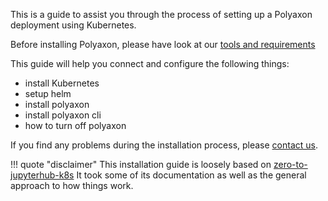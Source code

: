 This is a guide to assist you through the process of setting up a Polyaxon deployment using Kubernetes.

Before installing Polyaxon, please have look at our [tools and requirements](tools_and_requirements)

This guide will help you connect and configure the following things:

 * install Kubernetes
 * setup helm
 * install polyaxon
 * install polyaxon cli
 * how to turn off polyaxon


If you find any problems during the installation process, please [contact us](mailto:contact@polyaxon.com).

!!! quote "disclaimer"
    This installation guide is loosely based on [zero-to-jupyterhub-k8s](https://github.com/jupyterhub/zero-to-jupyterhub-k8s)
    It took some of its documentation as well as the general approach to how things work.
